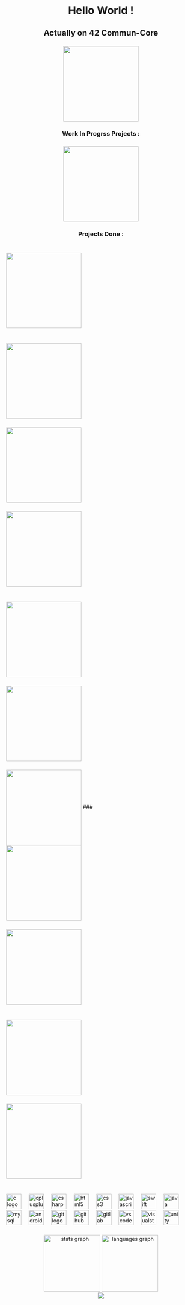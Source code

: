 <h1 align="center">Hello World !</h1>

###

<h2 align="center">Actually on 42 Commun-Core</h2>

###

<div align="center">
  <img height="200" src="https://github.com/ayogun/42-project-badges/blob/main/badges/common_coren.png"  />
</div>

###

<h3 align="center">Work In Progrss Projects :</h3>

###

<div align="center">
  <img height="200" src="https://github.com/ayogun/42-project-badges/blob/main/badges/cppe.png"  />
</div>

###

<h3 align="center">Projects Done :</h3>

###
<br clear="both">
<img align="center" height="200" src="https://github.com/ayogun/42-project-badges/blob/main/badges/libftm.png" href="https://github.com/LeSabreDeDieu/libft" />

###
<br clear="both">
<img align="center" height="200" src="https://github.com/ayogun/42-project-badges/blob/main/badges/ft_printfe.png" href="https://github.com/LeSabreDeDieu/ft_printf" />

###

<img align="center" height="200" src="https://github.com/ayogun/42-project-badges/blob/main/badges/get_next_linee.png" href="https://github.com/LeSabreDeDieu/gnl-42" />

###

<img align="center" height="200" src="https://github.com/ayogun/42-project-badges/blob/main/badges/born2beroote.png" href="" />

###
<br clear="both">
<img align="center" height="200" src="https://github.com/ayogun/42-project-badges/blob/main/badges/push_swape.png" href="https://github.com/LeSabreDeDieu/push_swap" />

###

<img align="center" height="200" src="https://github.com/ayogun/42-project-badges/blob/main/badges/so_longm.png" href="https://github.com/LeSabreDeDieu/so_long" />

###

<img align="center" height="200" src="https://github.com/ayogun/42-project-badges/blob/main/badges/minitalkm.png" href="https://github.com/LeSabreDeDieu/Minitalk" />
###

<br clear="both">
<img align="center" height="200" src="https://github.com/ayogun/42-project-badges/blob/main/badges/minishellm.png" href="https://github.com/LeSabreDeDieu/Minishell" />

###

<img align="center" height="200" src="https://github.com/ayogun/42-project-badges/blob/main/badges/philosopherse.png" href="https://github.com/LeSabreDeDieu/philosopher" />

###

<br clear="both">
<img align="center" height="200" src="https://github.com/ayogun/42-project-badges/blob/main/badges/cub3dm.png" href="" />

###

<img align="center" height="200" src="https://github.com/ayogun/42-project-badges/blob/main/badges/netpracticem.png" href="" />

###

<br clear="both">

<div align="left">
  <img src="https://cdn.jsdelivr.net/gh/devicons/devicon/icons/c/c-original.svg" height="40" alt="c logo"  />
  <img width="12" />
  <img src="https://cdn.jsdelivr.net/gh/devicons/devicon/icons/cplusplus/cplusplus-original.svg" height="40" alt="cplusplus logo"  />
  <img width="12" />
  <img src="https://cdn.jsdelivr.net/gh/devicons/devicon/icons/csharp/csharp-original.svg" height="40" alt="csharp logo"  />
  <img width="12" />
  <img src="https://cdn.jsdelivr.net/gh/devicons/devicon/icons/html5/html5-original.svg" height="40" alt="html5 logo"  />
  <img width="12" />
  <img src="https://cdn.jsdelivr.net/gh/devicons/devicon/icons/css3/css3-original.svg" height="40" alt="css3 logo"  />
  <img width="12" />
  <img src="https://cdn.jsdelivr.net/gh/devicons/devicon/icons/javascript/javascript-original.svg" height="40" alt="javascript logo"  />
  <img width="12" />
  <img src="https://cdn.jsdelivr.net/gh/devicons/devicon/icons/swift/swift-original.svg" height="40" alt="swift logo"  />
  <img width="12" />
  <img src="https://cdn.jsdelivr.net/gh/devicons/devicon/icons/java/java-original.svg" height="40" alt="java logo"  />
  <img width="12" />
  <img src="https://cdn.jsdelivr.net/gh/devicons/devicon/icons/mysql/mysql-original.svg" height="40" alt="mysql logo"  />
  <img width="12" />
  <img src="https://cdn.jsdelivr.net/gh/devicons/devicon/icons/androidstudio/androidstudio-original.svg" height="40" alt="androidstudio logo"  />
  <img width="12" />
  <img src="https://cdn.jsdelivr.net/gh/devicons/devicon/icons/git/git-original.svg" height="40" alt="git logo"  />
  <img width="12" />
  <img src="https://cdn.jsdelivr.net/gh/devicons/devicon/icons/github/github-original.svg" height="40" alt="github logo"  />
  <img width="12" />
  <img src="https://cdn.jsdelivr.net/gh/devicons/devicon/icons/gitlab/gitlab-original.svg" height="40" alt="gitlab logo"  />
  <img width="12" />
  <img src="https://cdn.jsdelivr.net/gh/devicons/devicon/icons/vscode/vscode-original.svg" height="40" alt="vscode logo"  />
  <img width="12" />
  <img src="https://cdn.jsdelivr.net/gh/devicons/devicon/icons/visualstudio/visualstudio-plain.svg" height="40" alt="visualstudio logo"  />
  <img width="12" />
  <img src="https://cdn.jsdelivr.net/gh/devicons/devicon/icons/unity/unity-original.svg" height="40" alt="unity logo"  />
</div>

###

<div align="center">
  <img src="https://github-readme-stats.vercel.app/api?username=LeSabreDeDieu&hide_title=false&hide_rank=false&show_icons=true&include_all_commits=true&count_private=true&disable_animations=false&theme=dracula&locale=en&hide_border=false&order=1" height="150" alt="stats graph"  />
  <img src="https://github-readme-stats.vercel.app/api/top-langs?username=LeSabreDeDieu&locale=en&hide_title=false&layout=compact&card_width=320&langs_count=5&theme=dracula&hide_border=false&order=2" height="150" alt="languages graph"  />
</div>

<div align="center">
  <img src="https://profile-counter.glitch.me/LeSabreDeDieu/count.svg?"  />
</div>

###
